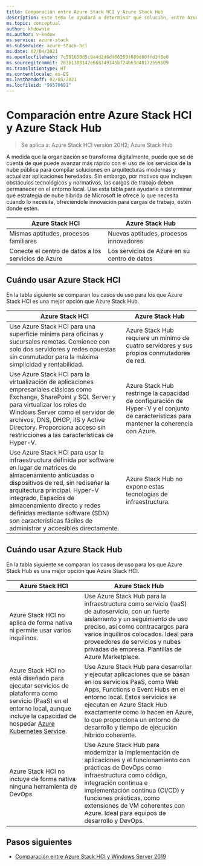 ```yaml
---
title: Comparación entre Azure Stack HCI y Azure Stack Hub
description: Este tema le ayudará a determinar qué solución, entre Azure Stack HCI y Azure Stack Hub, es mejor para su organización.
ms.topic: conceptual
author: khdownie
ms.author: v-kedow
ms.service: azure-stack
ms.subservice: azure-stack-hci
ms.date: 02/04/2021
ms.openlocfilehash: 7c501650d5c9a4d2d6df66269f689d80ffd3f8e0
ms.sourcegitcommit: 283b1308142e668749345bf24b63d40172559509
ms.translationtype: HT
ms.contentlocale: es-ES
ms.lasthandoff: 02/05/2021
ms.locfileid: "99570691"
---
```

# <a name="compare-azure-stack-hci-to-azure-stack-hub"></a>Comparación entre Azure Stack HCI y Azure Stack Hub

> Se aplica a: Azure Stack HCI versión 20H2; Azure Stack Hub

A medida que la organización se transforma digitalmente, puede que se dé cuenta de que puede avanzar más rápido con el uso de los servicios de la nube pública para compilar soluciones en arquitecturas modernas y actualizar aplicaciones heredadas. Sin embargo, por motivos que incluyen obstáculos tecnológicos y normativos, las cargas de trabajo deben permanecer en el entorno local. Use esta tabla para ayudarle a determinar qué estrategia de nube híbrida de Microsoft le ofrece lo que necesita cuando lo necesita, ofreciéndole innovación para cargas de trabajo, estén donde estén.

| Azure Stack HCI | Azure Stack Hub |
| --------------- | --------------- |
| Mismas aptitudes, procesos familiares | Nuevas aptitudes, procesos innovadores |
| Conecte el centro de datos a los servicios de Azure | Los servicios de Azure en su centro de datos |

## <a name="when-to-use-azure-stack-hci"></a>Cuándo usar Azure Stack HCI

En la tabla siguiente se comparan los casos de uso para los que Azure Stack HCl es una mejor opción que Azure Stack Hub.

| Azure Stack HCI                                                                 | Azure Stack Hub                                                                         |
| ------------------------------------------------------------------------------- | --------------------------------------------------------------------------------------- |
| Use Azure Stack HCI para una superficie mínima para oficinas y sucursales remotas. Comience con solo dos servidores y redes opuestas sin conmutador para la máxima simplicidad y rentabilidad. | Azure Stack Hub requiere un mínimo de cuatro servidores y sus propios conmutadores de red. |
| Use Azure Stack HCI para la virtualización de aplicaciones empresariales clásicas como Exchange, SharePoint y SQL Server y para virtualizar los roles de Windows Server como el servidor de archivos, DNS, DHCP, IIS y Active Directory. Proporciona acceso sin restricciones a las características de Hyper-V.| Azure Stack Hub restringe la capacidad de configuración de Hyper-V y el conjunto de características para mantener la coherencia con Azure. | 
| Use Azure Stack HCI para usar la infraestructura definida por software en lugar de matrices de almacenamiento anticuadas o dispositivos de red, sin rediseñar la arquitectura principal. Hyper-V integrado, Espacios de almacenamiento directo y redes definidas mediante software (SDN) son características fáciles de administrar y accesibles directamente. | Azure Stack Hub no expone estas tecnologías de infraestructura. |

## <a name="when-to-use-azure-stack-hub"></a>Cuándo usar Azure Stack Hub

En la tabla siguiente se comparan los casos de uso para los que Azure Stack Hub es una mejor opción que Azure Stack HCI.

| Azure Stack HCI                                                                 | Azure Stack Hub                                                                          |
| ------------------------------------------------------------------------------- | ---------------------------------------------------------------------------------------- |
| Azure Stack HCI no aplica de forma nativa ni permite usar varios inquilinos. | Use Azure Stack Hub para la infraestructura como servicio (IaaS) de autoservicio, con un fuerte aislamiento y un seguimiento de uso preciso, así como contracargos para varios inquilinos colocados. Ideal para proveedores de servicios y nubes privadas de empresa. Plantillas de Azure Marketplace. | 
| Azure Stack HCI no está diseñado para ejecutar servicios de plataforma como servicio (PaaS) en el entorno local, aunque incluye la capacidad de hospedar [Azure Kubernetes Service](../../aks-hci/overview.md). | Use Azure Stack Hub para desarrollar y ejecutar aplicaciones que se basan en los servicios PaaS, como Web Apps, Functions o Event Hubs en el entorno local. Estos servicios se ejecutan en Azure Stack Hub exactamente como lo hacen en Azure, lo que proporciona un entorno de desarrollo y tiempo de ejecución híbrido coherente. |
| Azure Stack HCI no incluye de forma nativa ninguna herramienta de DevOps. | Use Azure Stack Hub para modernizar la implementación de aplicaciones y el funcionamiento con prácticas de DevOps como infraestructura como código, integración continua e implementación continua (CI/CD) y funciones prácticas, como extensiones de VM coherentes con Azure. Ideal para equipos de desarrollo y DevOps. |

## <a name="next-steps"></a>Pasos siguientes

- [Comparación entre Azure Stack HCI y Windows Server 2019](compare-windows-server.md)
